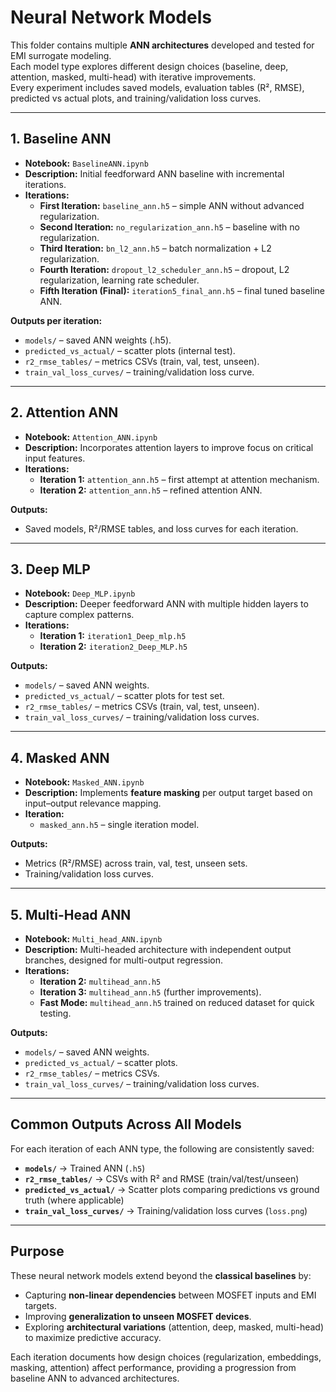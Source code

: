 # Neural Network Models

This folder contains multiple **ANN architectures** developed and tested for EMI surrogate modeling.  
Each model type explores different design choices (baseline, deep, attention, masked, multi-head) with iterative improvements.  
Every experiment includes saved models, evaluation tables (R², RMSE), predicted vs actual plots, and training/validation loss curves.

---

## 1. Baseline ANN

- **Notebook:** `BaselineANN.ipynb`  
- **Description:** Initial feedforward ANN baseline with incremental iterations.  
- **Iterations:**  
  - **First Iteration:** `baseline_ann.h5` – simple ANN without advanced regularization.  
  - **Second Iteration:** `no_regularization_ann.h5` – baseline with no regularization.  
  - **Third Iteration:** `bn_l2_ann.h5` – batch normalization + L2 regularization.  
  - **Fourth Iteration:** `dropout_l2_scheduler_ann.h5` – dropout, L2 regularization, learning rate scheduler.  
  - **Fifth Iteration (Final):** `iteration5_final_ann.h5` – final tuned baseline ANN.  

**Outputs per iteration:**  
- `models/` – saved ANN weights (.h5).  
- `predicted_vs_actual/` – scatter plots (internal test).  
- `r2_rmse_tables/` – metrics CSVs (train, val, test, unseen).  
- `train_val_loss_curves/` – training/validation loss curve.  

---

## 2. Attention ANN

- **Notebook:** `Attention_ANN.ipynb`  
- **Description:** Incorporates attention layers to improve focus on critical input features.  
- **Iterations:**  
  - **Iteration 1:** `attention_ann.h5` – first attempt at attention mechanism.  
  - **Iteration 2:** `attention_ann.h5` – refined attention ANN.  

**Outputs:**  
- Saved models, R²/RMSE tables, and loss curves for each iteration.  

---

## 3. Deep MLP

- **Notebook:** `Deep_MLP.ipynb`  
- **Description:** Deeper feedforward ANN with multiple hidden layers to capture complex patterns.  
- **Iterations:**  
  - **Iteration 1:** `iteration1_Deep_mlp.h5`  
  - **Iteration 2:** `iteration2_Deep_MLP.h5`  

**Outputs:**  
- `models/` – saved ANN weights.  
- `predicted_vs_actual/` – scatter plots for test set.  
- `r2_rmse_tables/` – metrics CSVs (train, val, test, unseen).  
- `train_val_loss_curves/` – training/validation loss curves.  

---

## 4. Masked ANN

- **Notebook:** `Masked_ANN.ipynb`  
- **Description:** Implements **feature masking** per output target based on input–output relevance mapping.  
- **Iteration:**  
  - `masked_ann.h5` – single iteration model.  

**Outputs:**  
- Metrics (R²/RMSE) across train, val, test, unseen sets.  
- Training/validation loss curves.  

---

## 5. Multi-Head ANN

- **Notebook:** `Multi_head_ANN.ipynb`  
- **Description:** Multi-headed architecture with independent output branches, designed for multi-output regression.  
- **Iterations:**  
  - **Iteration 2:** `multihead_ann.h5`  
  - **Iteration 3:** `multihead_ann.h5` (further improvements).  
  - **Fast Mode:** `multihead_ann.h5` trained on reduced dataset for quick testing.  

**Outputs:**  
- `models/` – saved ANN weights.  
- `predicted_vs_actual/` – scatter plots.  
- `r2_rmse_tables/` – metrics CSVs.  
- `train_val_loss_curves/` – training/validation loss curves.  

---

## Common Outputs Across All Models

For each iteration of each ANN type, the following are consistently saved:  

- **`models/`** → Trained ANN (`.h5`)  
- **`r2_rmse_tables/`** → CSVs with R² and RMSE (train/val/test/unseen)  
- **`predicted_vs_actual/`** → Scatter plots comparing predictions vs ground truth (where applicable)  
- **`train_val_loss_curves/`** → Training/validation loss curves (`loss.png`)  

---

## Purpose

These neural network models extend beyond the **classical baselines** by:  
- Capturing **non-linear dependencies** between MOSFET inputs and EMI targets.  
- Improving **generalization to unseen MOSFET devices**.  
- Exploring **architectural variations** (attention, deep, masked, multi-head) to maximize predictive accuracy.  

Each iteration documents how design choices (regularization, embeddings, masking, attention) affect performance, providing a progression from baseline ANN to advanced architectures.
